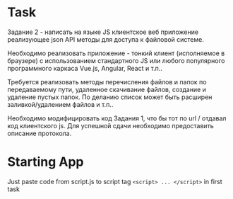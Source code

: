 # Task
Задание 2 - написать на языке JS клиентское веб приложение реализующее json API методы для доступа к файловой системе.

Необходимо реализовать приложение - тонкий клиент (исполняемое в браузере) с использованием стандартного JS или любого популярного программного каркаса Vue.js, Angular, React и т.п..

Требуется реализовать методы перечисления файлов и папок по передаваемому пути, удаленное скачивание файлов, создание и удаление пустых папок. По деланию список может быть расширен заливкой/удалением файлов и т.п..

Необходимо модифицировать код Задания 1, что бы тот по url / отдавал код клиентского js. Для успешной сдачи необходимо предоставить описание протокола.


# Starting App
Just paste code from script.js to script tag ```<script> ... </script>``` in first task
